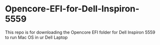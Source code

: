 # Opencore-EFI-for-Dell-Inspiron-5559
This repo is for downloading the Opencore EFI folder for Dell Inspiron 5559 to run Mac OS in ur Dell Laptop
